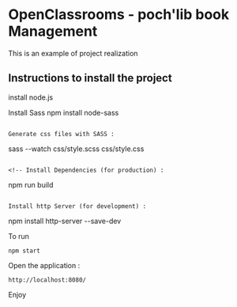 # OpenClassrooms - poch'lib book Management

This is an example of project realization

## Instructions to install the project

install node.js

Install Sass
npm install node-sass
```

Generate css files with SASS :
```
sass --watch css/style.scss css/style.css
```

<!-- Install Dependencies (for production) : 
```
npm run build
``` -->

Install http Server (for development) :
```
npm install http-server --save-dev

To run
```
npm start
```

Open the application :
```
http://localhost:8080/
```

Enjoy 
